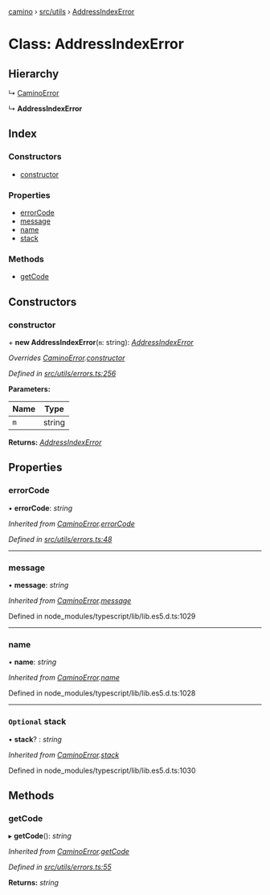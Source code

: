 [camino](../README.md) › [src/utils](../modules/src_utils.md) › [AddressIndexError](src_utils.addressindexerror.md)

# Class: AddressIndexError

## Hierarchy

  ↳ [CaminoError](src_utils.caminoerror.md)

  ↳ **AddressIndexError**

## Index

### Constructors

* [constructor](src_utils.addressindexerror.md#constructor)

### Properties

* [errorCode](src_utils.addressindexerror.md#errorcode)
* [message](src_utils.addressindexerror.md#message)
* [name](src_utils.addressindexerror.md#name)
* [stack](src_utils.addressindexerror.md#optional-stack)

### Methods

* [getCode](src_utils.addressindexerror.md#getcode)

## Constructors

###  constructor

\+ **new AddressIndexError**(`m`: string): *[AddressIndexError](src_utils.addressindexerror.md)*

*Overrides [CaminoError](src_utils.caminoerror.md).[constructor](src_utils.caminoerror.md#constructor)*

*Defined in [src/utils/errors.ts:256](https://github.com/chain4travel/caminojs/blob/ca67b81/src/utils/errors.ts#L256)*

**Parameters:**

Name | Type |
------ | ------ |
`m` | string |

**Returns:** *[AddressIndexError](src_utils.addressindexerror.md)*

## Properties

###  errorCode

• **errorCode**: *string*

*Inherited from [CaminoError](src_utils.caminoerror.md).[errorCode](src_utils.caminoerror.md#errorcode)*

*Defined in [src/utils/errors.ts:48](https://github.com/chain4travel/caminojs/blob/ca67b81/src/utils/errors.ts#L48)*

___

###  message

• **message**: *string*

*Inherited from [CaminoError](src_utils.caminoerror.md).[message](src_utils.caminoerror.md#message)*

Defined in node_modules/typescript/lib/lib.es5.d.ts:1029

___

###  name

• **name**: *string*

*Inherited from [CaminoError](src_utils.caminoerror.md).[name](src_utils.caminoerror.md#name)*

Defined in node_modules/typescript/lib/lib.es5.d.ts:1028

___

### `Optional` stack

• **stack**? : *string*

*Inherited from [CaminoError](src_utils.caminoerror.md).[stack](src_utils.caminoerror.md#optional-stack)*

Defined in node_modules/typescript/lib/lib.es5.d.ts:1030

## Methods

###  getCode

▸ **getCode**(): *string*

*Inherited from [CaminoError](src_utils.caminoerror.md).[getCode](src_utils.caminoerror.md#getcode)*

*Defined in [src/utils/errors.ts:55](https://github.com/chain4travel/caminojs/blob/ca67b81/src/utils/errors.ts#L55)*

**Returns:** *string*

